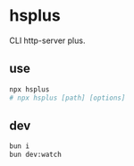# hsplus

CLI http-server plus.

## use

```bash
npx hsplus
# npx hsplus [path] [options]
```

## dev

```bash
bun i
bun dev:watch
```
